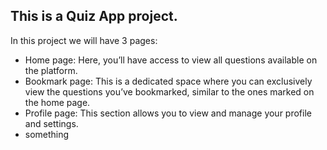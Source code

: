## This is a Quiz App project.

In this project we will have 3 pages:

- Home page: Here, you’ll have access to view all questions available on the platform.
- Bookmark page: This is a dedicated space where you can exclusively view the questions you’ve bookmarked, similar to the ones marked on the home page.
- Profile page: This section allows you to view and manage your profile and settings.
- something
